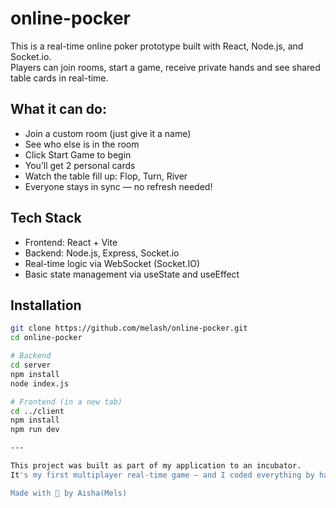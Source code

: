 # online-pocker
This is a real-time online poker prototype built with React, Node.js, and Socket.io.  
Players can join rooms, start a game, receive private hands and see shared table cards in real-time.

##  What it can do:

- Join a custom room (just give it a name)
- See who else is in the room
- Click Start Game to begin
- You’ll get 2 personal cards
- Watch the table fill up: Flop, Turn, River
- Everyone stays in sync — no refresh needed!
  
 ##  Tech Stack

- Frontend: React + Vite
- Backend: Node.js, Express, Socket.io
- Real-time logic via WebSocket (Socket.IO)
- Basic state management via useState and useEffect
  
##  Installation
```bash
git clone https://github.com/melash/online-pocker.git
cd online-pocker

# Backend
cd server
npm install
node index.js

# Frontend (in a new tab)
cd ../client
npm install
npm run dev

---

This project was built as part of my application to an incubator.  
It's my first multiplayer real-time game — and I coded everything by hand from scratch.

Made with 🤍 by Aisha(Mels)
